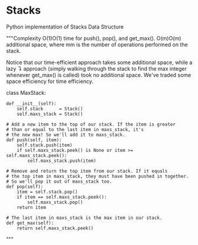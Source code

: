 # Stacks

Python implementation of Stacks Data Structure

"""Complexity O(1)O(1) time for push(), pop(), and get_max(). O(m)O(m) additional space, where mm is the number of
operations performed on the stack.

Notice that our time-efficient approach takes some additional space, while a lazy ↴ approach (simply walking through
the stack to find the max integer whenever get_max() is called) took no additional space. We've traded some space
efficiency for time efficiency.

  class MaxStack:

    def __init__(self):
        self.stack      = Stack()
        self.maxs_stack = Stack()

    # Add a new item to the top of our stack. If the item is greater
    # than or equal to the last item in maxs_stack, it's
    # the new max! So we'll add it to maxs_stack.
    def push(self, item):
        self.stack.push(item)
        if self.maxs_stack.peek() is None or item >= self.maxs_stack.peek():
            self.maxs_stack.push(item)

    # Remove and return the top item from our stack. If it equals
    # the top item in maxs_stack, they must have been pushed in together.
    # So we'll pop it out of maxs_stack too.
    def pop(self):
        item = self.stack.pop()
        if item == self.maxs_stack.peek():
            self.maxs_stack.pop()
        return item

    # The last item in maxs_stack is the max item in our stack.
    def get_max(self):
        return self.maxs_stack.peek()
"""